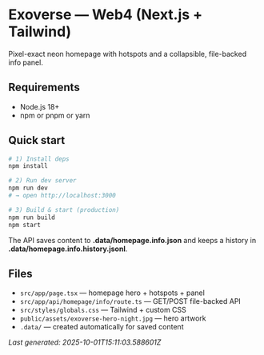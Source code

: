 # Exoverse — Web4 (Next.js + Tailwind)

Pixel-exact neon homepage with hotspots and a collapsible, file-backed info panel.

## Requirements
- Node.js 18+
- npm or pnpm or yarn

## Quick start
```bash
# 1) Install deps
npm install

# 2) Run dev server
npm run dev
# → open http://localhost:3000

# 3) Build & start (production)
npm run build
npm start
```

The API saves content to **.data/homepage.info.json** and keeps a history in **.data/homepage.info.history.jsonl**.

## Files
- `src/app/page.tsx` — homepage hero + hotspots + panel
- `src/app/api/homepage/info/route.ts` — GET/POST file-backed API
- `src/styles/globals.css` — Tailwind + custom CSS
- `public/assets/exoverse-hero-night.jpg` — hero artwork
- `.data/` — created automatically for saved content

_Last generated: 2025-10-01T15:11:03.588601Z_
